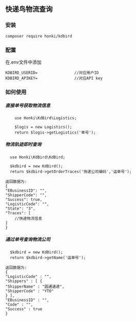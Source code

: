 ## 快递鸟物流查询

### 安装
```
composer require honki/kdbird
```
### 配置
在.env文件中添加


```
KDBIRD_USERID=                //对应用户ID
KDBIRD_APIKEY=                //对应API key
```

### 如何使用
##### 直接单号获取物流信息
```
    use Honki\KdBird\Logistics;
    
    $logis = new Logistics();
    return $logis->getLogistics('单号');
```

##### 物流轨迹即时查询
```
  use Honki\KdBird\KdBird;

  $kdbird = new KdBird();
  return $kdbird->getOrderTraces('快递公司编码','运单号');
```
```
返回数据为:
{
"EBusinessID": "",
"ShipperCode": "",
"Success": true,
"LogisticCode": "",
"State": "3",
"Traces": [
    //快递物流信息
]
}
```
##### 通过单号查询物流公司
```
  $kdbird = new KdBird();
  return $kdbird->getName('运单号');
```
```
返回数据为:
{
"LogisticCode" : "",
"Shippers" : [ {
"ShipperName" : "圆通速递",
"ShipperCode" : "YTO"
} ],
"EBusinessID" : "",
"Code" : "",
"Success" : true
}
```
